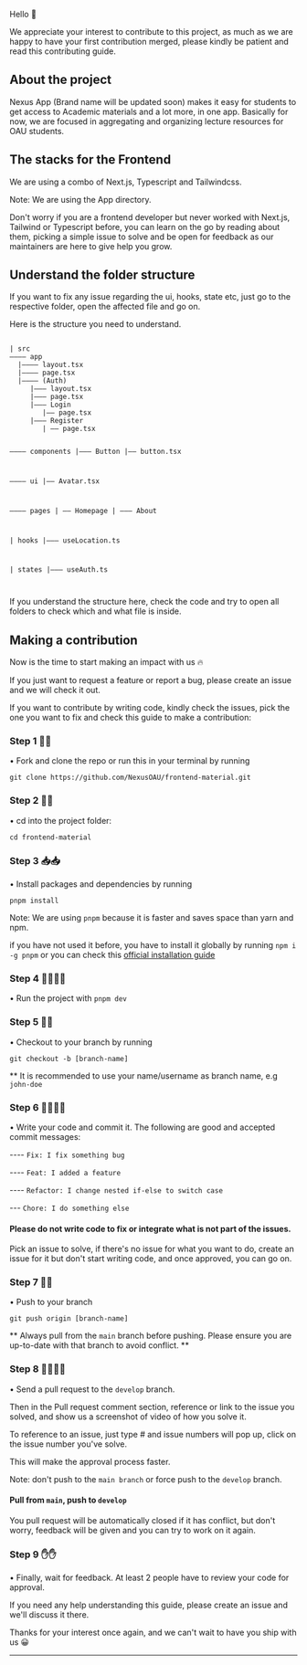 Hello 👋

We appreciate your interest to contribute to this project, as much as we are happy to have your first contribution merged, please
kindly be patient and read this contributing guide.

## About the project

Nexus App (Brand name will be updated soon) makes it easy for students to get access to Academic materials and a lot more, in one app. Basically for now,
we are focused in aggregating and organizing lecture resources for OAU students.

## The stacks for the Frontend

We are using a combo of Next.js, Typescript and Tailwindcss.

Note: We are using the App directory.

Don't worry if you are a frontend developer but never worked with Next.js, Tailwind or Typescript before, you can learn on the go by reading about them, picking a simple issue to solve and be open for feedback as our maintainers are here to give help you grow.

## Understand the folder structure

If you want to fix any issue regarding the ui, hooks, state etc, just go to the respective folder, open the affected file and go on.

Here is the structure you need to understand.

<code>
| src 
———— app
  |———— layout.tsx
  |———— page.tsx
  |———— (Auth)
     |——— layout.tsx
     |——— page.tsx
     |——— Login
        |—— page.tsx
     |——— Register
        | —— page.tsx
  
———— components
  |——— Button
     |—— button.tsx
     
———— ui
    |—— Avatar.tsx
    
———— pages
    | —— Homepage
    | ——— About
    
| hooks
   |——— useLocation.ts
   
| states
   |——— useAuth.ts

</code>

If you understand the structure here, check the code and try to open all folders to check which and what file is inside.

## Making a contribution

Now is the time to start making an impact with us 🔥 

If you just want to request a feature or report a bug, please create an issue and we will check it out.

If you want to contribute by writing code, kindly check the issues, pick the one you want to fix and check this guide to make a contribution:

### Step 1 🍴🍴

• Fork and clone the repo or run this in your terminal by running 

`git clone https://github.com/NexusOAU/frontend-material.git`

### Step 2 📂📂

• cd into the project folder: 

`cd frontend-material`

### Step 3 📥📥

• Install packages and dependencies by running 

`pnpm install`

Note: We are using `pnpm` because it is faster and saves space than yarn and npm.

if you have not used it before, you have to install it globally by running `npm i -g pnpm` or you can check this [official installation guide](https://pnpm.io/installation)

### Step 4 🏃‍♀️🏃‍♀️

• Run the project with `pnpm dev`

### Step 5 🌿🌿

• Checkout to your branch by running 

`git checkout -b [branch-name]`

** It is recommended to use your name/username as branch name, e.g `john-doe`

### Step 6 👨‍💻👨‍💻

• Write your code and commit it. The following are good and accepted commit messages:

---- `Fix: I fix something bug`<br/>

---- `Feat: I added a feature`<br/>

---- `Refactor: I change nested if-else to switch case`<br/>

--- `Chore: I do something else`

#### Please do not write code to fix or integrate what is not part of the issues.

Pick an issue to solve, if there's no issue for what you want to do, create an issue for it but don't start writing code, and once approved, you can go on.

### Step 7 🏒🏒

• Push to your branch 

`git push origin [branch-name]`

** Always pull from the `main` branch before pushing. Please ensure you are up-to-date with that branch to avoid conflict. **

### Step 8 🧎‍♂️🧎‍♂️

• Send a pull request to the `develop` branch.

Then in the Pull request comment section, reference or link to the issue you solved, and show us a screenshot of video of how you solve it.

To reference to an issue, just type # and issue numbers will pop up, click on the issue number you've solve.

This will make the approval process faster.

Note: don't push to the `main branch` or force push to the `develop` branch.

#### Pull from `main`, push to `develop`

You pull request will be automatically closed if it has conflict, but don't worry, feedback will be given and you can try to work on it again.

### Step 9 ✋️✋️

• Finally, wait for feedback. At least 2 people have to review your code for approval.

If you need any help understanding this guide, please create an issue and we'll discuss it there.

Thanks for your interest once again, and we can't wait to have you ship with us 😀

---------------------------------
